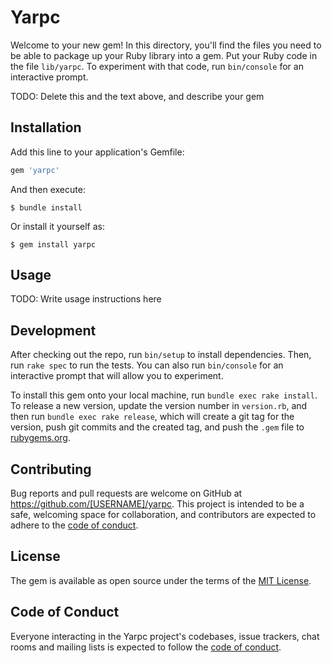 # Yarpc

Welcome to your new gem! In this directory, you'll find the files you need to be able to package up your Ruby library into a gem. Put your Ruby code in the file `lib/yarpc`. To experiment with that code, run `bin/console` for an interactive prompt.

TODO: Delete this and the text above, and describe your gem

## Installation

Add this line to your application's Gemfile:

```ruby
gem 'yarpc'
```

And then execute:

    $ bundle install

Or install it yourself as:

    $ gem install yarpc

## Usage

TODO: Write usage instructions here

## Development

After checking out the repo, run `bin/setup` to install dependencies. Then, run `rake spec` to run the tests. You can also run `bin/console` for an interactive prompt that will allow you to experiment.

To install this gem onto your local machine, run `bundle exec rake install`. To release a new version, update the version number in `version.rb`, and then run `bundle exec rake release`, which will create a git tag for the version, push git commits and the created tag, and push the `.gem` file to [rubygems.org](https://rubygems.org).

## Contributing

Bug reports and pull requests are welcome on GitHub at https://github.com/[USERNAME]/yarpc. This project is intended to be a safe, welcoming space for collaboration, and contributors are expected to adhere to the [code of conduct](https://github.com/[USERNAME]/yarpc/blob/master/CODE_OF_CONDUCT.md).

## License

The gem is available as open source under the terms of the [MIT License](https://opensource.org/licenses/MIT).

## Code of Conduct

Everyone interacting in the Yarpc project's codebases, issue trackers, chat rooms and mailing lists is expected to follow the [code of conduct](https://github.com/[USERNAME]/yarpc/blob/master/CODE_OF_CONDUCT.md).
